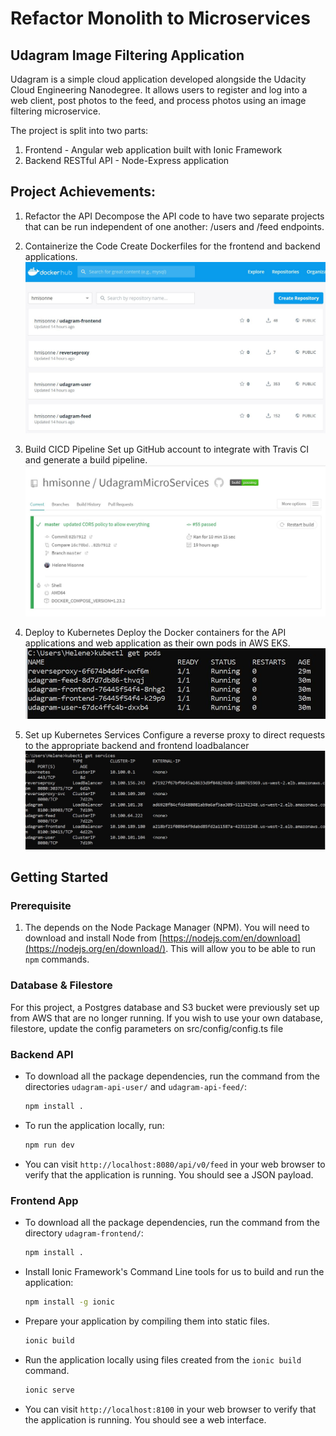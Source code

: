 # Refactor Monolith to Microservices

## Udagram Image Filtering Application
Udagram is a simple cloud application developed alongside the Udacity Cloud Engineering Nanodegree. It allows users to register and log into a web client, post photos to the feed, and process photos using an image filtering microservice.

The project is split into two parts:
1. Frontend - Angular web application built with Ionic Framework
2. Backend RESTful API - Node-Express application

## Project Achievements: 

1. Refactor the API
Decompose the API code to have two separate projects that can be run independent of one another: /users and /feed endpoints.

2. Containerize the Code
Create Dockerfiles for the frontend and backend applications.
![DockerImages](screenshots/DockerImages.JPG)

3. Build CICD Pipeline
Set up GitHub account to integrate with Travis CI and generate a build pipeline.
![TravisCI](screenshots/TravisBuild.JPG)

4. Deploy to Kubernetes
Deploy the Docker containers for the API applications and web application as their own pods in AWS EKS.
![KubernetesPods](screenshots/KubernetesPods.JPG)

5. Set up Kubernetes Services
Configure a reverse proxy to direct requests to the appropriate backend and frontend loadbalancer
![KubernetesServices](screenshots/KubernetesServices.JPG)


## Getting Started

### Prerequisite
1. The depends on the Node Package Manager (NPM). You will need to download and install Node from [https://nodejs.com/en/download](https://nodejs.org/en/download/). This will allow you to be able to run `npm` commands.

### Database & Filestore
For this project, a Postgres database and S3 bucket were previously set up from AWS that are no longer running. If you wish to use your own database, filestore, update the config parameters on src/config/config.ts file

### Backend API
* To download all the package dependencies, run the command from the directories `udagram-api-user/` and `udagram-api-feed/`:
    ```bash
    npm install .
    ```
* To run the application locally, run:
    ```bash
    npm run dev
    ```
* You can visit `http://localhost:8080/api/v0/feed` in your web browser to verify that the application is running. You should see a JSON payload. 

### Frontend App
* To download all the package dependencies, run the command from the directory `udagram-frontend/`:
    ```bash
    npm install .
    ```
* Install Ionic Framework's Command Line tools for us to build and run the application:
    ```bash
    npm install -g ionic
    ```
* Prepare your application by compiling them into static files.
    ```bash
    ionic build
    ```
* Run the application locally using files created from the `ionic build` command.
    ```bash
    ionic serve
    ```
* You can visit `http://localhost:8100` in your web browser to verify that the application is running. You should see a web interface.

